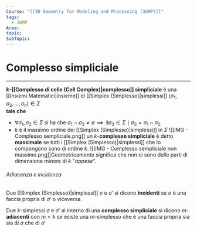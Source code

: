 ```yaml
---
Course: "[[3D Geometry for Modeling and Processing (3GMP)]]"
tags:
  - 3GMP
Area: 
topic: 
SubTopic: 
---
```


# Complesso simpliciale
---
__$k$-[[Complesso di celle (Cell Complex)|complesso]] simpliciale__ è una [[Insiemi Matematici|insieme]] di [[Simplex (Simplesso)|simplessi]] $(\sigma_1,\sigma_2,\dots,\sigma_n)\in  \Sigma$   
__tale che__
- $\forall \sigma_1,\sigma_2 \in \Sigma$ si ha che $\sigma_1 \cap \sigma_2 \not= \emptyset \implies \exists \sigma_3 \in \Sigma \mid \sigma_3=\sigma_1 \cap \sigma_2$
- $k$ è il massimo ordine dei [[Simplex (Simplesso)|simplessi]] in $\Sigma$
![[IMG - Complesso sempliciale.png]]
un $k$-__complesso simpliciale__ è detto __massimale__ se tutti i [[Simplex (Simplesso)|simplessi]] che lo compongono sono di ordine $k$. ![[IMG - Complesso sempliciale non massimo.png]]Geometricamente significa che non ci sono delle parti di dimensione minore di $k$ "*appese*".

###### Adiacenza e incidenza
Due [[Simplex (Simplesso)|simplessi]] $\sigma$ e $\sigma'$ si dicono __incidenti__ se $\sigma$ è una faccia propria di $\sigma'$ o viceversa.

Due $k$-simplessi $\sigma$ e $\sigma'$  al interno di una __complesso simpliciale__ si dicono $m$-__adiacenti__ con $m<k$ se esiste una $m$-simplesso che è una faccia propria sia sia di $\sigma$ che di $\sigma'$